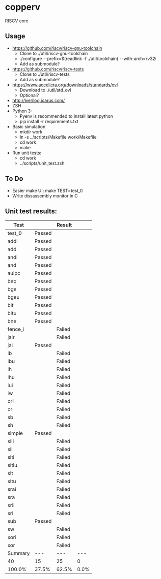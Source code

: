 # copperv
RISCV core

## Usage
- https://github.com/riscv/riscv-gnu-toolchain
  - Clone to ./util/riscv-gnu-toolchain
  - ./configure --prefix=$(readlink -f ./util/toolchain) --with-arch=rv32i
  - Add as submodule?
- https://github.com/riscv/riscv-tests
  - Clone to ./util/riscv-tests
  - Add as submodule?
- https://www.accellera.org/downloads/standards/ovl
  - Download to ./util/std_ovl
  - Optional?
- http://iverilog.icarus.com/
- ZSH
- Python 3:
  - Pyenv is recommended to install latest python
  - pip install -r requirements.txt
- Basic simulation:
  - mkdir work
  - ln -s ../scripts/Makefile work/Makefile
  - cd work
  - make
- Run unit tests:
  - cd work
  - ../scripts/unit_test.zsh

## To Do
- Easier make UI: make TEST=test_0
- Write dissassembly monitor in C

## Unit test results:

| Test    |        | Result   |      |
|---------|--------|----------|------|
| test_0  | Passed |          |      |
| addi    | Passed |          |      |
| add     | Passed |          |      |
| andi    | Passed |          |      |
| and     | Passed |          |      |
| auipc   | Passed |          |      |
| beq     | Passed |          |      |
| bge     | Passed |          |      |
| bgeu    | Passed |          |      |
| blt     | Passed |          |      |
| bltu    | Passed |          |      |
| bne     | Passed |          |      |
| fence_i |        | Failed   |      |
| jalr    |        | Failed   |      |
| jal     | Passed |          |      |
| lb      |        | Failed   |      |
| lbu     |        | Failed   |      |
| lh      |        | Failed   |      |
| lhu     |        | Failed   |      |
| lui     |        | Failed   |      |
| lw      |        | Failed   |      |
| ori     |        | Failed   |      |
| or      |        | Failed   |      |
| sb      |        | Failed   |      |
| sh      |        | Failed   |      |
| simple  | Passed |          |      |
| slli    |        | Failed   |      |
| sll     |        | Failed   |      |
| slti    |        | Failed   |      |
| sltiu   |        | Failed   |      |
| slt     |        | Failed   |      |
| sltu    |        | Failed   |      |
| srai    |        | Failed   |      |
| sra     |        | Failed   |      |
| srli    |        | Failed   |      |
| srl     |        | Failed   |      |
| sub     | Passed |          |      |
| sw      |        | Failed   |      |
| xori    |        | Failed   |      |
| xor     |        | Failed   |      |
| Summary | ---    | ---      | ---  |
| 40      | 15     | 25       | 0    |
| 100.0%  | 37.5%  | 62.5%    | 0.0% |

